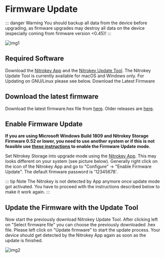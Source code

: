 # Firmware Update

::: danger Warning
You should backup all data from the device before upgrading, as firmware upgrades may destroy all data on the device (especially coming from firmware version <0.45)!
:::

![img1](./images/update-firmware-of-nitrokey-storage/1.png)

## Required Software

Download the [Nitrokey App](https://www.nitrokey.com/download) and the [Nitrokey Update Tool](https://github.com/Nitrokey/nitrokey-update-tool/releases/latest). The Nitrokey Update Tool is currently available for macOS and Windows only. For Updating on GNU/Linux please see below.
Download the Latest Firmware

## Download the latest firmware 

Download the latest firmware.hex file from [here](https://github.com/Nitrokey/nitrokey-storage-firmware/releases/download/V0.54/storage-firmware-V0.54-0-g0b1ed2d.hex). Older releases are [here](https://github.com/Nitrokey/nitrokey-storage-firmware/releases).

## Enable Firmware Update

**If you are using Microsoft Windows Build 1809 and Nitrokey Storage Firmware 0.52 or lower, you need to use another system or if this is not feasible use [these instructions](https://docs.nitrokey.com/storage/activate-update-mode-manually.html) to enable the Firmware Update mode.**

Set Nitrokey Storage into upgrade mode using the [Nitrokey App](https://www.nitrokey.com/download). This may looks different on your system (see picture below). Generally right click on the icon of the Nitrokey App and go to "Configure" -> "Enable Firmware Update". The default firmware password is '12345678'.

::: tip Note
The Nitrokey is not detected by App anymore once update mode got activated. You have to proceed with the instructions described below to make it work again.
:::

## Update the Firmware with the Update Tool

Now start the previously download Nitrokey Update Tool. After clicking left on "Select firmware file" you can choose the previously downloaded .hex file. Please left click on "Update firmware" to start the update process. Your device should get detected by the Nitrokey App again as soon as the update is finished.

![img2](./images/update-firmware-of-nitrokey-storage/2.png)